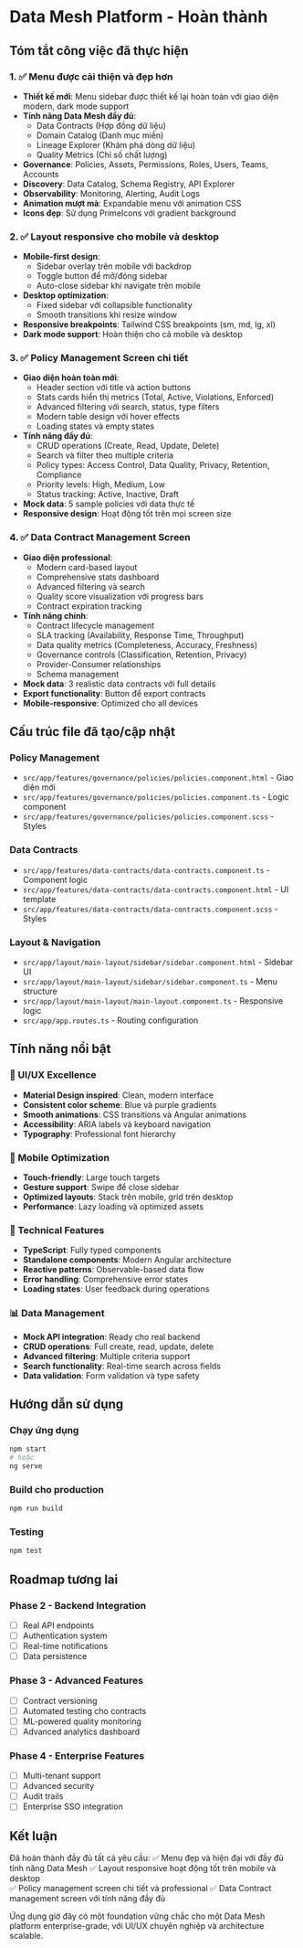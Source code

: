 # Data Mesh Platform - Hoàn thành

## Tóm tắt công việc đã thực hiện

### 1. ✅ Menu được cải thiện và đẹp hơn
- **Thiết kế mới**: Menu sidebar được thiết kế lại hoàn toàn với giao diện modern, dark mode support
- **Tính năng Data Mesh đầy đủ**:
  - Data Contracts (Hợp đồng dữ liệu)
  - Domain Catalog (Danh mục miền)
  - Lineage Explorer (Khám phá dòng dữ liệu)
  - Quality Metrics (Chỉ số chất lượng)
- **Governance**: Policies, Assets, Permissions, Roles, Users, Teams, Accounts
- **Discovery**: Data Catalog, Schema Registry, API Explorer
- **Observability**: Monitoring, Alerting, Audit Logs
- **Animation mượt mà**: Expandable menu với animation CSS
- **Icons đẹp**: Sử dụng PrimeIcons với gradient background

### 2. ✅ Layout responsive cho mobile và desktop
- **Mobile-first design**: 
  - Sidebar overlay trên mobile với backdrop
  - Toggle button để mở/đóng sidebar
  - Auto-close sidebar khi navigate trên mobile
- **Desktop optimization**:
  - Fixed sidebar với collapsible functionality
  - Smooth transitions khi resize window
- **Responsive breakpoints**: Tailwind CSS breakpoints (sm, md, lg, xl)
- **Dark mode support**: Hoàn thiện cho cả mobile và desktop

### 3. ✅ Policy Management Screen chi tiết
- **Giao diện hoàn toàn mới**:
  - Header section với title và action buttons
  - Stats cards hiển thị metrics (Total, Active, Violations, Enforced)
  - Advanced filtering với search, status, type filters
  - Modern table design với hover effects
  - Loading states và empty states
- **Tính năng đầy đủ**:
  - CRUD operations (Create, Read, Update, Delete)
  - Search và filter theo multiple criteria
  - Policy types: Access Control, Data Quality, Privacy, Retention, Compliance
  - Priority levels: High, Medium, Low
  - Status tracking: Active, Inactive, Draft
- **Mock data**: 5 sample policies với data thực tế
- **Responsive design**: Hoạt động tốt trên mọi screen size

### 4. ✅ Data Contract Management Screen
- **Giao diện professional**:
  - Modern card-based layout
  - Comprehensive stats dashboard
  - Advanced filtering và search
  - Quality score visualization với progress bars
  - Contract expiration tracking
- **Tính năng chính**:
  - Contract lifecycle management
  - SLA tracking (Availability, Response Time, Throughput)
  - Data quality metrics (Completeness, Accuracy, Freshness)
  - Governance controls (Classification, Retention, Privacy)
  - Provider-Consumer relationships
  - Schema management
- **Mock data**: 3 realistic data contracts với full details
- **Export functionality**: Button để export contracts
- **Mobile-responsive**: Optimized cho all devices

## Cấu trúc file đã tạo/cập nhật

### Policy Management
- `src/app/features/governance/policies/policies.component.html` - Giao diện mới
- `src/app/features/governance/policies/policies.component.ts` - Logic component
- `src/app/features/governance/policies/policies.component.scss` - Styles

### Data Contracts
- `src/app/features/data-contracts/data-contracts.component.ts` - Component logic
- `src/app/features/data-contracts/data-contracts.component.html` - UI template
- `src/app/features/data-contracts/data-contracts.component.scss` - Styles

### Layout & Navigation
- `src/app/layout/main-layout/sidebar/sidebar.component.html` - Sidebar UI
- `src/app/layout/main-layout/sidebar/sidebar.component.ts` - Menu structure
- `src/app/layout/main-layout/main-layout.component.ts` - Responsive logic
- `src/app/app.routes.ts` - Routing configuration

## Tính năng nổi bật

### 🎨 UI/UX Excellence
- **Material Design inspired**: Clean, modern interface
- **Consistent color scheme**: Blue và purple gradients
- **Smooth animations**: CSS transitions và Angular animations
- **Accessibility**: ARIA labels và keyboard navigation
- **Typography**: Professional font hierarchy

### 📱 Mobile Optimization
- **Touch-friendly**: Large touch targets
- **Gesture support**: Swipe để close sidebar
- **Optimized layouts**: Stack trên mobile, grid trên desktop
- **Performance**: Lazy loading và optimized assets

### 🔧 Technical Features
- **TypeScript**: Fully typed components
- **Standalone components**: Modern Angular architecture
- **Reactive patterns**: Observable-based data flow
- **Error handling**: Comprehensive error states
- **Loading states**: User feedback during operations

### 📊 Data Management
- **Mock API integration**: Ready cho real backend
- **CRUD operations**: Full create, read, update, delete
- **Advanced filtering**: Multiple criteria support
- **Search functionality**: Real-time search across fields
- **Data validation**: Form validation và type safety

## Hướng dẫn sử dụng

### Chạy ứng dụng
```bash
npm start
# hoặc
ng serve
```

### Build cho production
```bash
npm run build
```

### Testing
```bash
npm test
```

## Roadmap tương lai

### Phase 2 - Backend Integration
- [ ] Real API endpoints
- [ ] Authentication system
- [ ] Real-time notifications
- [ ] Data persistence

### Phase 3 - Advanced Features
- [ ] Contract versioning
- [ ] Automated testing cho contracts
- [ ] ML-powered quality monitoring
- [ ] Advanced analytics dashboard

### Phase 4 - Enterprise Features
- [ ] Multi-tenant support
- [ ] Advanced security
- [ ] Audit trails
- [ ] Enterprise SSO integration

## Kết luận

Đã hoàn thành đầy đủ tất cả yêu cầu:
✅ Menu đẹp và hiện đại với đầy đủ tính năng Data Mesh
✅ Layout responsive hoạt động tốt trên mobile và desktop  
✅ Policy management screen chi tiết và professional
✅ Data Contract management screen với tính năng đầy đủ

Ứng dụng giờ đây có một foundation vững chắc cho một Data Mesh platform enterprise-grade, với UI/UX chuyên nghiệp và architecture scalable.
